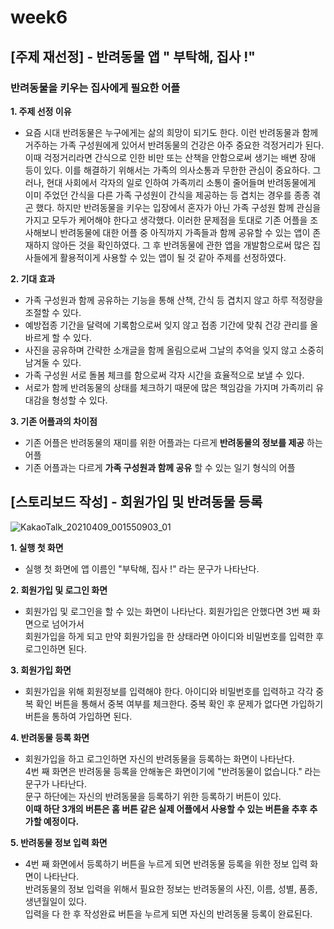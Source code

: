 # week6

## [주제 재선정] - 반려동물 앱 " 부탁해, 집사 !"

### 반려동물을 키우는 집사에게 필요한 어플   

**1. 주제 선정 이유**   
* 요즘 시대 반려동물은 누구에게는 삶의 희망이 되기도 한다. 이런 반려동물과 함께 거주하는 가족 구성원에게 있어서 반려동물의 건강은 아주 중요한 걱정거리가 된다. 이때 걱정거리라면 간식으로 인한 비만 또는 산책을 안함으로써 생기는 배변 장애 등이 있다. 이를 해결하기 위해서는 가족의 의사소통과 무한한 관심이 중요하다. 그러나, 현대 사회에서 각자의 일로 인하여 가족끼리 소통이 줄어들며 반려동물에게 이미 주었던 간식을 다른 가족 구성원이 간식을 제공하는 등 겹치는 경우를 종종 겪곤 했다. 하지만 반려동물을 키우는 입장에서 혼자가 아닌 가족 구성원 함께 관심을 가지고 모두가 케어해야 한다고 생각했다. 이러한 문제점을 토대로 기존 어플을 조사해보니 반려동물에 대한 어플 중 아직까지 가족들과 함께 공유할 수 있는 앱이 존재하지 않아든 것을 확인하였다. 그 후 반려동물에 관한 앱을 개발함으로써 많은 집사들에게 활용적이게 사용할 수 있는 앱이 될 것 같아 주제를 선정하였다.  

**2. 기대 효과**   
* 가족 구성원과 함께 공유하는 기능을 통해 산책, 간식 등 겹치지 않고 하루 적정량을 조절할 수 있다.
* 예방접종 기간을 달력에 기록함으로써 잊지 않고 접종 기간에 맞춰 건강 관리를 올바르게 할 수 있다.   
* 사진을 공유하며 간략한 소개글을 함께 올림으로써 그날의 추억을 잊지 않고 소중히 남겨둘 수 있다.   
* 가족 구성원 서로 돌봄 체크를 함으로써 각자 시간을 효율적으로 보낼 수 있다.   
* 서로가 함께 반려동물의 상태를 체크하기 때문에 많은 책임감을 가지며 가족끼리 유대감을 형성할 수 있다. 

**3. 기존 어플과의 차이점**   
* 기존 어플은 반려동물의 재미를 위한 어플과는 다르게  __반려동물의 정보를 제공__ 하는 어플   
* 기존 어플과는 다르게 __가족 구성원과 함께 공유__ 할 수 있는 일기 형식의 어플   


## [스토리보드 작성] - 회원가입 및 반려동물 등록
![KakaoTalk_20210409_001550903_01](https://user-images.githubusercontent.com/79950103/114052242-d804b380-98c8-11eb-9a58-7fb7e32c53d0.jpg)

**1. 실행 첫 화면**
* 실행 첫 화면에 앱 이름인 "부탁해, 집사 !" 라는 문구가 나타난다. 

**2. 회원가입 및 로그인 화면**   
* 회원가입 및 로그인을 할 수 있는 화면이 나타난다. 회원가입은 안했다면 3번 째 화면으로 넘어가서    
회원가입을 하게 되고 만약 회원가입을 한 상태라면 아이디와 비밀번호를 입력한 후 로그인하면 된다.    

**3. 회원가입 화면**
* 회원가입을 위해 회원정보를 입력해야 한다. 아이디와 비밀번호를 입력하고 각각 중복 확인 버튼을 통해서 중복 여부를 체크한다. 중복 확인 후 문제가 없다면 가입하기 버튼을 통하여 가입하면 된다. 

**4. 반려동물 등록 화면**
* 회원가입을 하고 로그인하면 자신의 반려동물을 등록하는 화면이 나타난다.    
 4번 째 화면은 반려동물 등록을 안해놓은 화면이기에 "반려동물이 없습니다." 라는 문구가 나타난다.   
  문구 하단에는 자신의 반려동물을 등록하기 위한 등록하기 버튼이 있다.   
 __이때 하단 3개의 버튼은 홈 버튼 같은 실제 어플에서 사용할 수 있는 버튼을 추후 추가할 예정이다.__   
 
 **5. 반려동물 정보 입력 화면**
 * 4번 째 화면에서 등록하기 버튼을 누르게 되면 반려동물 등록을 위한 정보 입력 화면이 나타난다.   
  반려동물의 정보 입력을 위해서 필요한 정보는 반려동물의 사진, 이름, 성별, 품종, 생년월일이 있다.    
  입력을 다 한 후 작성완료 버튼을 누르게 되면 자신의 반려동물 등록이 완료된다. 
